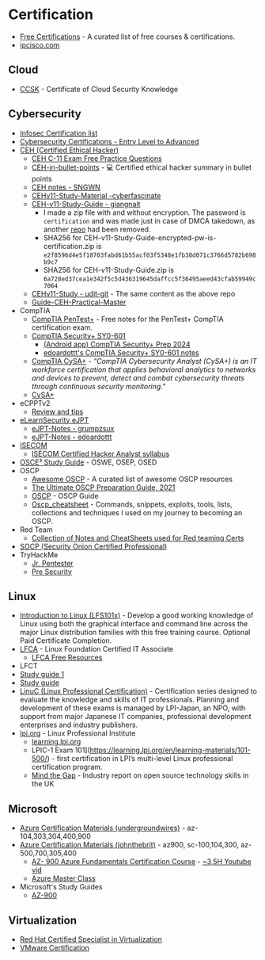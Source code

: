 # Certification

- [Free Certifications](https://github.com/cloudcommunity/Free-Certifications) - A curated list of free courses & certifications. 
- [ipcisco.com](https://ipcisco.com/)

## Cloud
- [CCSK](https://cloudsecurityalliance.org/education/ccsk) - Certificate of Cloud Security Knowledge

## Cybersecurity
- [Infosec Certification list](https://resources.infosecinstitute.com/certifications/)
- [Cybersecurity Certifications - Entry Level to Advanced](https://github.com/CyberSecurityUP/Cybersecurity-Certifications-Guide)
- [CEH (Certified Ethical Hacker)](https://www.eccouncil.org/programs/certified-ethical-hacker-ceh/)
  - [CEH C-11 Exam Free Practice Questions](https://certdemy.com/certified-ethical-hacker-exam-free-practice-questions/)
  - [CEH-in-bullet-points](https://github.com/undergroundwires/CEH-in-bullet-points) - 💻 Certified ethical hacker summary in bullet points
  - [CEH notes - SNGWN](https://github.com/SNGWN/CEH-Notes)
  - [CEHv11-Study-Material -cyberfascinate](https://github.com/cyberfascinate/CEHv11-Study-Material)
  - [CEH-v11-Study-Guide - giangnait](https://github.com/giangnait/CEH-v11-Study-Guide)
    - I made a zip file with and without encryption. The password is `certification` and was made just in case of DMCA takedown, as another [repo](https://github.com/imrk51/CEH-v11-Study-Guide) had been removed.
    - SHA256 for CEH-v11-Study-Guide-encrypted-pw-is-certification.zip is `e2f8596d4e5f18703fabd61b55acf03f5348e1fb38d071c3766d5782b698b9c7`
    - SHA256 for CEH-v11-Study-Guide.zip is `6a728ed37cea1e342f5c5d436319645daffcc5f36495aeed43cfab59949c7064`
  - [CEHv11-Study - udit-git](https://github.com/udit-git/CEHv11-Study) - The same content as the above repo
  - [Guide-CEH-Practical-Master](https://github.com/CyberSecurityUP/Guide-CEH-Practical-Master)
- CompTIA
  - [CompTIA PenTest+](https://github.com/erichmair/PenTest_Plus) - Free notes for the PenTest+ CompTIA certification exam. 
  - [CompTIA Security+ SY0-601](https://github.com/fjavierm/security-plus)
    - [(Android app) CompTIA Security+ Prep 2024](https://play.google.com/store/apps/details?id=security.exam&hl=en_US)
    - [edoardottt's CompTIA Security+ SY0-601 notes](https://github.com/edoardottt/CompTIA-Security-notes)
  - [CompTIA CySA+](https://www.comptia.org/certifications/cybersecurity-analyst) - _"CompTIA Cybersecurity Analyst (CySA+) is an IT workforce certification that applies behavioral analytics to networks and devices to prevent, detect and combat cybersecurity threats through continuous security monitoring."_
  - [CySA+](https://github.com/ReefMeeter/CySA)
- eCPPTv2
  - [Review and tips](https://www.reddit.com/r/eLearnSecurity/comments/v73ox4/passed_ecpptv2_review_and_tips/) 
- [eLearnSecurity eJPT](https://security.ine.com/certifications/ejpt-certification/)
  - [eJPT-Notes - grumpzsux](https://github.com/grumpzsux/eJPT-Notes)
  - [eJPT-Notes - edoardottt](https://github.com/edoardottt/eJPT-notes)
- [ISECOM](https://www.isecom.org/certification.html)
  - [ISECOM Certified Hacker Analyst syllabus](https://www.isecom.org/cha.pdf)
- [OSCE³ Study Guide](https://github.com/CyberSecurityUP/OSCE-Complete-Guide) - OSWE, OSEP, OSED
- OSCP
  - [Awesome OSCP](https://github.com/0x4D31/awesome-oscp) - A curated list of awesome OSCP resources
  - [The Ultimate OSCP Preparation Guide, 2021](https://johnjhacking.com/blog/the-oscp-preperation-guide-2020/)
  - [OSCP](https://github.com/0xsyr0/OSCP) - OSCP Guide
  - [Oscp_cheatsheet](https://github.com/CountablyInfinite/oscp_cheatsheet) - Commands, snippets, exploits, tools, lists, collections and techniques I used on my journey to becoming an OSCP.
- Red Team
  - [ Collection of Notes and CheatSheets used for Red teaming Certs ](https://github.com/0xn1k5/Red-Teaming)
- [SOCP (Security Onion Certified Professional)](https://securityonionsolutions.com/certification)
- TryHackMe
  - [Jr. Pentester](https://tryhackme.com/path/outline/jrpenetrationtester)
  - [Pre Security](https://tryhackme.com/path/outline/presecurity)

## Linux
- [Introduction to Linux (LFS101x)](https://training.linuxfoundation.org/training/introduction-to-linux/) - Develop a good working knowledge of Linux using both the graphical interface and command line across the major Linux distribution families with this free training course. Optional Paid Certificate Completion.
- [LFCA](https://training.linuxfoundation.org/certification/certified-it-associate/) - Linux Foundation Certified IT Associate 
  - [LFCA Free Resources](https://training.linuxfoundation.org/resources/lfca-free-resources/)
- LFCT
-   [Study guide 1](https://itnext.io/linux-foundation-certified-cloud-technician-lfct-exam-study-guide-41506a8d3822)
-   [Study guide ](https://ravikirans.com/linux-lfct-study-guide/)
- [LinuC (Linux Professional Certification)](https://linuc.org/en/) - Certification series designed to evaluate the knowledge and skills of IT professionals. Planning and development of these exams is managed by LPI-Japan, an NPO, with support from major Japanese IT companies, professional development enterprises and industry publishers.
- [lpi.org](https://www.lpi.org) - Linux Professional Institute
  - [learning.lpi.org](https://learning.lpi.org/en/)
  - LPIC-1 Exam 101](https://learning.lpi.org/en/learning-materials/101-500/) - first certification in LPI’s multi-level Linux professional certification program.
  - [Mind the Gap](https://www.lpi.org/sites/default/files/Mind-The-Gap-Whitepaper.pdf)  - Industry report on open source technology skills in the UK

## Microsoft
- [Azure Certification Materials (undergroundwires)](https://github.com/undergroundwires/Azure-in-bullet-points) - az-104,303,304,400,900
- [Azure Certification Materials (johnthebrit)](https://github.com/johnthebrit/CertificationMaterials) - az900, sc-100,104,300, az-500,700,305,400
  - [AZ- 900 Azure Fundamentals Certification Course](https://github.com/johnthebrit/AZ900CertCourse) - [~3,5H Youtube vid](https://www.youtube.com/watch?v=tQp1YkB2Tgs)
  - [Azure Master Class ](https://github.com/johnthebrit/AzureMasterClass)
- Microsoft's Study Guides
  - [AZ-900](https://learn.microsoft.com/nb-no/credentials/certifications/resources/study-guides/az-900)

## Virtualization
- [Red Hat Certified Specialist in Virtualization](https://www.redhat.com/en/services/certification/rhcs-virtualization)
- [VMware Certification](https://www.vmware.com/learning/certification.html)
